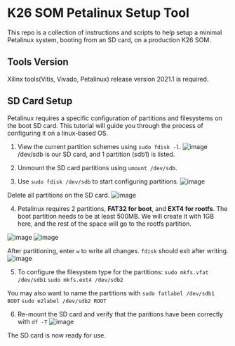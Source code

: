 # K26 SOM Petalinux Setup Tool
This repo is a collection of instructions and scripts to help setup a minimal Petalinux system, booting from an SD card, on a production K26 SOM.

## Tools Version
Xilinx tools(Vitis, Vivado, Petalinux) release version 2021.1 is required.

## SD Card Setup
Petalinux requires a specific configuration of partitions and filesystems on the boot SD card.
This tutorial will guide you through the process of configuring it on a linux-based OS.

1. View the current partition schemes using `sudo fdisk -l`.
![image](https://user-images.githubusercontent.com/65555647/202134189-1bc00bf1-c3d1-46b6-bf5c-c16048b5525b.png) /dev/sdb is our SD card, and 1 partition (sdb1) is listed.




2. Unmount the SD card partitions using `umount /dev/sdb`.


3. Use `sudo fdisk /dev/sdb` to start configuring partitions.
![image](https://user-images.githubusercontent.com/65555647/202135125-960edd1e-59fd-4859-a241-0d8b0f02b56a.png)

Delete all partitions on the SD card.
![image](https://user-images.githubusercontent.com/65555647/202136239-a5e38cbc-f744-42eb-a994-8d329b469907.png)


4. Petalinux requires 2 partitions, **FAT32 for boot**, and **EXT4 for rootfs**. The boot partition needs to be at least 500MB. We will create it with 1GB here, and the rest of the space will go to the rootfs partition.

![image](https://user-images.githubusercontent.com/65555647/202137099-ff2d2009-4f0c-41d8-829a-820eab09b23d.png)
![image](https://user-images.githubusercontent.com/65555647/202137142-ea56cbb2-990e-4db6-ac62-348212d48374.png)

  After partitioning, enter `w` to write all changes. `fdisk` should exit after writing.
![image](https://user-images.githubusercontent.com/65555647/202137429-3972b0b8-5e6d-47a1-92ff-acaf45044302.png)


5. To configure the filesystem type for the partitions:
  `sudo mkfs.vfat /dev/sdb1`
  `sudo mkfs.ext4 /dev/sdb2`

  You may also want to name the partitions with
  `sudo fatlabel /dev/sdb1 BOOT`
  `sudo e2label /dev/sdb2 ROOT`


6. Re-mount the SD card and verify that the paritions have been correctly with `df -T`
![image](https://user-images.githubusercontent.com/65555647/202139812-fe8016c8-a943-4d14-8a68-26c7399a89c3.png)


  The SD card is now ready for use.


